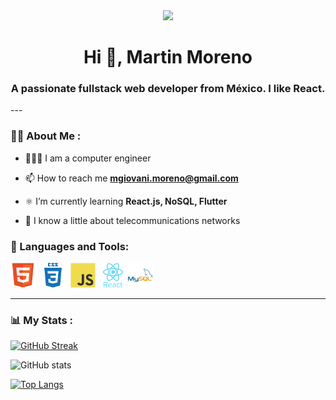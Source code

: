 <div id="header" align="center">
    <img src="https://i.giphy.com/media/v1.Y2lkPTc5MGI3NjExaHU1aGdleGt2c3c2am5xeHBnZ203b20wdm5hNGRneWUxdnp3anBvZiZlcD12MV9pbnRlcm5hbF9naWZfYnlfaWQmY3Q9Zw/bGgsc5mWoryfgKBx1u/giphy.gif" width="200" />
    <h1 align="center">Hi 👋, Martin Moreno</h1>
    <h3 align="center">A passionate fullstack web developer from México. I like React.</h3>
</div>
---

### 👨‍💻 About Me :

- 👨🏽‍💻 I am a computer engineer

- 📫 How to reach me **mgiovani.moreno@gmail.com**

- ⚛️ I’m currently learning **React.js, NoSQL, Flutter**

- 🛜 I know a little about telecommunications networks


<div align="left">
    <h3>🔨 Languages and Tools:</h3>
    <div>
        <img src="https://github.com/devicons/devicon/blob/master/icons/html5/html5-original.svg" title="HTML5" alt="HTML" width="40" height="40"/>&nbsp;
        <img src="https://github.com/devicons/devicon/blob/master/icons/css3/css3-plain-wordmark.svg"  title="CSS3" alt="CSS" width="40" height="40"/>&nbsp;
        <img src="https://github.com/devicons/devicon/blob/master/icons/javascript/javascript-original.svg" title="JavaScript" alt="JavaScript" width="40" height="40"/>&nbsp;
        <img src="https://github.com/devicons/devicon/blob/master/icons/react/react-original-wordmark.svg" title="React" alt="React" width="40" height="40"/>
        <img src="https://github.com/devicons/devicon/blob/master/icons/mysql/mysql-original-wordmark.svg" title="MySQL"  alt="MySQL" width="40" height="40"/>
      </div>
</div>

---

### 📊 My Stats :

[![GitHub Streak](http://github-readme-streak-stats.herokuapp.com?user=Martin-Moreno-7&theme=onedark)](https://git.io/streak-stats)

![GitHub stats](https://github-readme-stats.vercel.app/api?username=Martin-Moreno-7&show_icons=true&theme=radical)

[![Top Langs](https://github-readme-stats.vercel.app/api/top-langs/?username=Martin-Moreno-7&theme=tokyonight)](https://github.com/anuraghazra/github-readme-stats)
